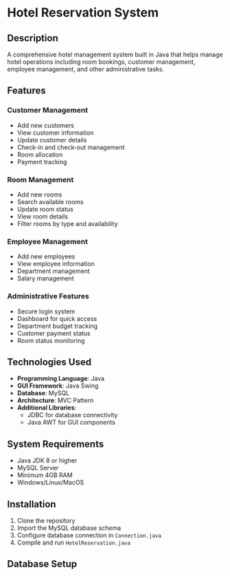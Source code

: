 # Hotel Reservation System

## Description
A comprehensive hotel management system built in Java that helps manage hotel operations including room bookings, customer management, employee management, and other administrative tasks.

## Features
### Customer Management
- Add new customers
- View customer information
- Update customer details
- Check-in and check-out management
- Room allocation
- Payment tracking

### Room Management
- Add new rooms
- Search available rooms
- Update room status
- View room details
- Filter rooms by type and availability

### Employee Management
- Add new employees
- View employee information
- Department management
- Salary management

### Administrative Features
- Secure login system
- Dashboard for quick access
- Department budget tracking
- Customer payment status
- Room status monitoring

## Technologies Used
- **Programming Language**: Java
- **GUI Framework**: Java Swing
- **Database**: MySQL
- **Architecture**: MVC Pattern
- **Additional Libraries**: 
  - JDBC for database connectivity
  - Java AWT for GUI components

## System Requirements
- Java JDK 8 or higher
- MySQL Server
- Minimum 4GB RAM
- Windows/Linux/MacOS

## Installation
1. Clone the repository
2. Import the MySQL database schema
3. Configure database connection in `Connection.java`
4. Compile and run `HotelReservation.java`

## Database Setup
